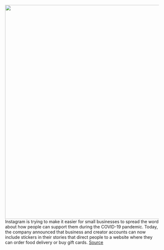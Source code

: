 <img src='https://cdn.vox-cdn.com/thumbor/QqKHDOcY50GUQzewCEiqQQU7-LQ=/0x0:1795x1197/1200x800/filters:focal(755x456:1041x742)/cdn.vox-cdn.com/uploads/chorus_image/image/66655959/Instagram_stickers.0.jpg' width='700px' /><br/>
Instagram is trying to make it easier for small businesses to spread the word about how people can support them during the COVID-19 pandemic. Today, the company announced that business and creator accounts can now include stickers in their stories that direct people to a website where they can order food delivery or buy gift cards.
<a href='https://www.theverge.com/2020/4/15/21222038/instagram-small-business-sticker-stories-gift-cards-delivery'> Source <a/>